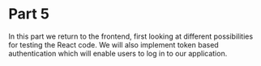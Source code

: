 # Part 5

In this part we return to the frontend, first looking at different possibilities for testing the React code. We will also implement token based authentication which will enable users to log in to our application.
